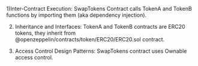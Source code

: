 1)Inter-Contract Execution:
    SwapTokens Contract calls TokenA and TokenB functions by importing them (aka dependency injection).


2) Inheritance and Interfaces: 
        TokenA and TokenB contracts are ERC20 tokens, they inherit from @openzeppelin/contracts/token/ERC20/ERC20.sol contract.

3) Access Control Design Patterns: 
    SwapTokens contract uses Ownable access control.


